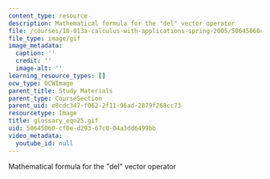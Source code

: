 ```yaml
---
content_type: resource
description: Mathematical formula for the "del" vector operator
file: /courses/18-013a-calculus-with-applications-spring-2005/50645060cf0ed29367c004a3dd6499bb_glossary_eqn25.gif
file_type: image/gif
image_metadata:
  caption: ''
  credit: ''
  image-alt: ''
learning_resource_types: []
ocw_type: OCWImage
parent_title: Study Materials
parent_type: CourseSection
parent_uid: e8cdc347-f062-2f11-96ad-2879f268cc73
resourcetype: Image
title: glossary_eqn25.gif
uid: 50645060-cf0e-d293-67c0-04a3dd6499bb
video_metadata:
  youtube_id: null
---
```

Mathematical formula for the "del" vector operator

